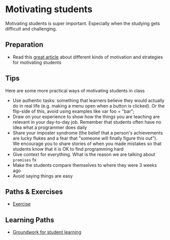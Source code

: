 
# Motivating students

Motivating students is super important. Especially when the studying gets difficult and challenging.

## Preparation

- Read this [great article](https://cft.vanderbilt.edu/guides-sub-pages/motivating-students/) about different kinds of motivation and strategies for motivating students

## Tips

Here are some more practical ways of motivating students in class
- Use authentic tasks: something that learners believe they would actually do in real life (e.g. making a menu open when a button is clicked). Or the flip-side of this, avoid using examples like var foo = "bar";
- Draw on your experience to show how the things you are teaching are relevant in your day-to-day job. Remember that students often have no idea what a programmer does daily
- Share your imposter syndrome (the belief that a person's achievements are lucky flukes and a fear that "someone will finally figure this out"). We encourage you to share stories of when you made mistakes so that students know that it is OK to find programming hard
- Give context for everything. What is the reason we are talking about `promises` fx
- Make the students compare themselves to where they were 3 weeks ago
- Avoid saying things are easy

## Paths & Exercises

- [Exercise](./../exercises/motivating-students.md#exercises)

## Learning Paths

- [Groundwork for student learning](../learning-paths/groundwork-for-student-learning.md)
